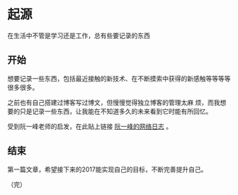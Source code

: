 # 起源

在生活中不管是学习还是工作，总有些要记录的东西




## 开始
想要记录一些东西，包括最近接触的新技术、在不断摸索中获得的新感触等等等等很多很多。

之前也有自己搭建过博客写过博文，但慢慢觉得独立博客的管理太麻
烦，而我想要的只是记录一些东西，让我能在不知道多久的未来看到它时能有所回忆。

受到阮一峰老师的启发，在此贴上链接 [阮一峰的网络日志](http://www.ruanyifeng.com/blog/) 。




## 结束
第一篇文章，希望接下来的2017能实现自己的目标，不断完善提升自己。  


（完）
